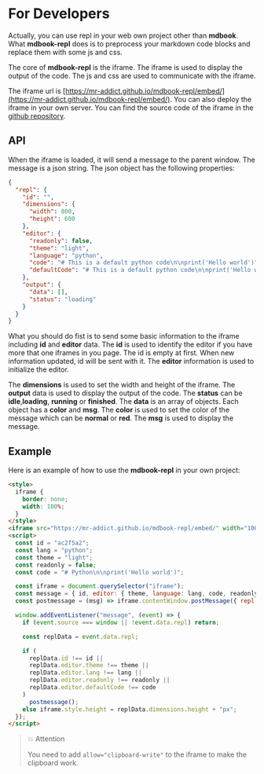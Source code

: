 # For Developers

Actually, you can use repl in your web own project other than **mdbook**. What **mdbook-repl** does is to preprocess your markdown code blocks and replace them with some js and css.

The core of **mdbook-repl** is the iframe. The iframe is used to display the output of the code. The js and css are used to communicate with the iframe.

The iframe url is [https://mr-addict.github.io/mdbook-repl/embed/](https://mr-addict.github.io/mdbook-repl/embed/). You can also deploy the iframe in your own server. You can find the source code of the iframe in the [github repository](https://github.com/MR-Addict/mdbook-repl/tree/gh-pages/embed).

## API

When the iframe is loaded, it will send a message to the parent window. The message is a json string. The json object has the following properties:

```json
{
  "repl": {
    "id": "",
    "dimensions": {
      "width": 800,
      "height": 600
    },
    "editor": {
      "readonly": false,
      "theme": "light",
      "language": "python",
      "code": "# This is a default python code\n\nprint('Hello world')",
      "defaultCode": "# This is a default python code\n\nprint('Hello world')"
    },
    "output": {
      "data": [],
      "status": "loading"
    }
  }
}
```

What you should do fist is to send some basic information to the iframe including **id** and **editor** data. The **id** is used to identify the editor if you have more that one iframes in you page. The id is empty at first. When new information updated, id will be sent with it. The **editor** information is used to initialize the editor.

The **dimensions** is used to set the width and height of the iframe. The **output** data is used to display the output of the code. The **status** can be **idle**,**loading**, **running** or **finished**. The **data** is an array of objects. Each object has a **color** and **msg**. The **color** is used to set the color of the message which can be **normal** or **red**. The **msg** is used to display the message.

## Example

Here is an example of how to use the **mdbook-repl** in your own project:

```html
<style>
  iframe {
    border: none;
    width: 100%;
  }
</style>
<iframe src="https://mr-addict.github.io/mdbook-repl/embed/" width="100%" allow="clipboard-write"></iframe>
<script>
  const id = "ac2f5a2";
  const lang = "python";
  const theme = "light";
  const readonly = false;
  const code = "# Python\n\nprint('Hello world')";

  const iframe = document.querySelector("iframe");
  const message = { id, editor: { theme, language: lang, code, readonly, defaultCode: code } };
  const postmessage = (msg) => iframe.contentWindow.postMessage({ repl: message }, "*");

  window.addEventListener("message", (event) => {
    if (event.source === window || !event.data.repl) return;

    const replData = event.data.repl;

    if (
      replData.id !== id ||
      replData.editor.theme !== theme ||
      replData.editor.lang !== lang ||
      replData.editor.readonly !== readonly ||
      replData.editor.defaultCode !== code
    )
      postmessage();
    else iframe.style.height = replData.dimensions.height + "px";
  });
</script>
```

> 💥 Attention
>
> You need to add `allow="clipboard-write"` to the iframe to make the clipboard work.
